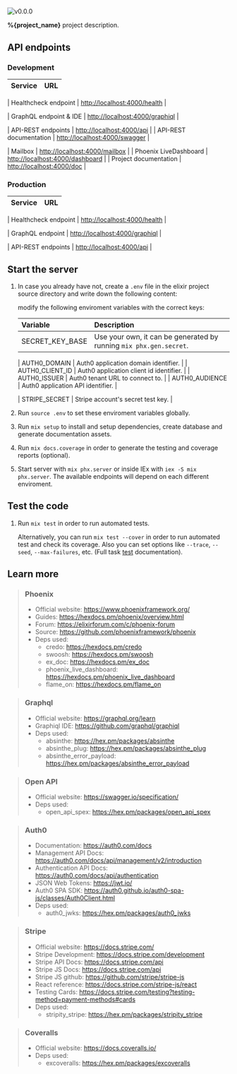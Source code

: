 <!-- markdownlint-disable MD028 -->
<!-- markdownlint-disable MD034 -->
<!-- workbench-project open -->
#
<!-- workbench-project close -->

![v0.0.0](https://img.shields.io/badge/version-0.0.0-white.svg?style=flat-square&color=lightgray)

**%{project_name}** project description.

## API endpoints

<!-- tabs-open -->

### Development

| Service | URL |
| --:     | :-- |
<!-- workbench-healthcheck open -->
| Healthcheck endpoint   | [http://localhost:4000/health](../health)       |
<!-- workbench-healthcheck close -->
<!-- workbench-graphql open -->
| GraphQL endpoint & IDE | [http://localhost:4000/graphiql](../graphiql)   |
<!-- workbench-graphql close -->
<!-- workbench-rest open -->
| API-REST endpoints     | [http://localhost:4000/api](../api)             |
| API-REST documentation | [http://localhost:4000/swagger](../swagger)     |
<!-- workbench-rest close -->
| Mailbox                | [http://localhost:4000/mailbox](../mailbox)     |
| Phoenix LiveDashboard  | [http://localhost:4000/dashboard](../dashboard) |
| Project documentation  | [http://localhost:4000/doc](./)                 |

### Production

| Service | URL |
| --:     | :-- |
<!-- workbench-healthcheck open -->
| Healthcheck endpoint | [http://localhost:4000/health](../health)     |
<!-- workbench-healthcheck close -->
<!-- workbench-graphql open -->
| GraphQL endpoint     | [http://localhost:4000/graphiql](../graphiql) |
<!-- workbench-graphql close -->
<!-- workbench-rest open -->
| API-REST endpoints   | [http://localhost:4000/api](../api)           |
<!-- workbench-rest close -->

<!-- tabs-close -->

## Start the server

1. In case you already have not, create a `.env` file in the elixir project source directory and write down the following content:

    <!-- workbench-env open -->

    <!-- workbench-env close -->

    modify the following enviroment variables with the correct keys:

    | Variable           | Description |
    | :--                | :--         |
    | SECRET_KEY_BASE    | Use your own, it can be generated by running `mix phx.gen.secret`. |
    <!-- workbench-auth0 open -->
    | AUTH0_DOMAIN       | Auth0 application domain identifier. |
    | AUTH0_CLIENT_ID    | Auth0 application client id identifier. |
    | AUTH0_ISSUER       | Auth0 tenant URL to connect to. |
    | AUTH0_AUDIENCE     | Auth0 application API identifier. |
    <!-- workbench-auth0 close -->
    <!-- workbench-stripe open -->
    | STRIPE_SECRET      | Stripe account's secret test key. |
    <!-- workbench-stripe close -->

1. Run `source .env` to set these enviroment variables globally.
1. Run `mix setup` to install and setup dependencies, create database and generate documentation assets.
1. Run `mix docs.coverage` in order to generate the testing and coverage reports (optional).
1. Start server with `mix phx.server` or inside IEx with `iex -S mix phx.server`.
  The available endpoints will depend on each different enviroment.

## Test the code

1. Run `mix test` in order to run automated tests.

    Alternatively, you can run `mix test --cover` in order to run automated test and check its coverage. Also you can set options like `--trace`, `--seed`, `--max-failures`, etc. (Full task [test](https://hexdocs.pm/mix/Mix.Tasks.Test.html) documentation).

## Learn more

> ### Phoenix
>
> - Official website: https://www.phoenixframework.org/
> - Guides: https://hexdocs.pm/phoenix/overview.html
> - Forum: https://elixirforum.com/c/phoenix-forum
> - Source: https://github.com/phoenixframework/phoenix
> - Deps used:
>   - credo: https://hexdocs.pm/credo
>   - swoosh: https://hexdocs.pm/swoosh
>   - ex_doc: https://hexdocs.pm/ex_doc
>   - phoenix_live_dashboard: https://hexdocs.pm/phoenix_live_dashboard
>   - flame_on: https://hexdocs.pm/flame_on

<!-- workbench-graphql open -->
> ### Graphql
>
> - Official website: https://graphql.org/learn
> - Graphiql IDE: https://github.com/graphql/graphiql
> - Deps used:
>   - absinthe: https://hex.pm/packages/absinthe
>   - absinthe_plug: https://hex.pm/packages/absinthe_plug
>   - absinthe_error_payload: https://hex.pm/packages/absinthe_error_payload

<!-- workbench-graphql close -->
<!-- workbench-rest open -->
> ### Open API
>
> - Official website: https://swagger.io/specification/
> - Deps used:
>   - open_api_spex: https://hex.pm/packages/open_api_spex

<!-- workbench-rest close -->
<!-- workbench-auth0 open -->
> ### Auth0
>
> - Documentation: https://auth0.com/docs
> - Management API Docs: https://auth0.com/docs/api/management/v2/introduction
> - Authentication API Docs: https://auth0.com/docs/api/authentication
> - JSON Web Tokens: https://jwt.io/
> - Auth0 SPA SDK: https://auth0.github.io/auth0-spa-js/classes/Auth0Client.html
> - Deps used:
>   - auth0_jwks: https://hex.pm/packages/auth0_jwks

<!-- workbench-auth0 close -->
<!-- workbench-stripe open -->
> ### Stripe
>
> - Official website: https://docs.stripe.com/
> - Stripe Development: https://docs.stripe.com/development
> - Stripe API Docs: https://docs.stripe.com/api
> - Stripe JS Docs: https://docs.stripe.com/api
> - Stripe JS github: https://github.com/stripe/stripe-js
> - React reference: https://docs.stripe.com/stripe-js/react
> - Testing Cards: https://docs.stripe.com/testing?testing-method=payment-methods#cards
> - Deps used:
>   - stripity_stripe: https://hex.pm/packages/stripity_stripe

<!-- workbench-stripe close -->
> ### Coveralls
>
> - Official website: https://docs.coveralls.io/
> - Deps used:
>   - excoveralls: https://hex.pm/packages/excoveralls
